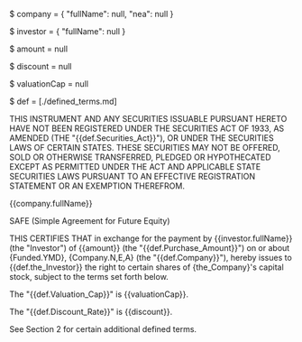 $ company = { "fullName": null, "nea": null }

$ investor = { "fullName": null }

$ amount = null

$ discount = null

$ valuationCap = null

$ def = [./defined_terms.md]

THIS INSTRUMENT AND ANY SECURITIES ISSUABLE PURSUANT HERETO HAVE NOT BEEN REGISTERED UNDER THE SECURITIES ACT OF 1933, AS AMENDED (THE "{{def.Securities_Act}}"), OR UNDER THE SECURITIES LAWS OF CERTAIN STATES.  THESE SECURITIES MAY NOT BE OFFERED, SOLD OR OTHERWISE TRANSFERRED, PLEDGED OR HYPOTHECATED EXCEPT AS PERMITTED UNDER THE ACT AND APPLICABLE STATE SECURITIES LAWS PURSUANT TO AN EFFECTIVE REGISTRATION STATEMENT OR AN EXEMPTION THEREFROM.

{{company.fullName}}

SAFE  (Simple Agreement for Future Equity)

THIS CERTIFIES THAT in exchange for the payment by {{investor.fullName}} (the "Investor") of {{amount}} (the "{{def.Purchase_Amount}}") on or about {Funded.YMD}, {Company.N,E,A} (the "{{def.Company}}"), hereby issues to {{def.the_Investor}} the right to certain shares of {the_Company}'s capital stock, subject to the terms set forth below.

The "{{def.Valuation_Cap}}" is {{valuationCap}}. 

The "{{def.Discount_Rate}}" is {{discount}}.

See Section 2 for certain additional defined terms.